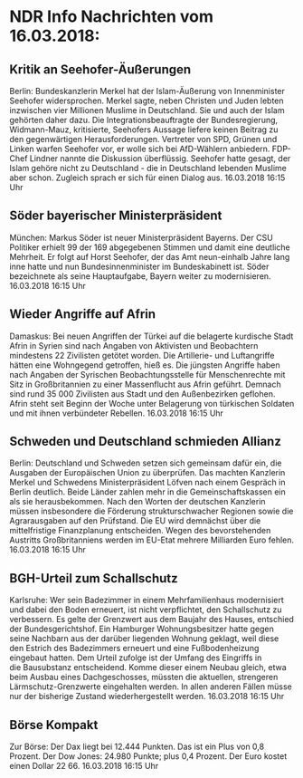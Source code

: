 # NDR Info Nachrichten vom 16.03.2018:


## Kritik an Seehofer-Äußerungen
Berlin:        Bundeskanzlerin Merkel hat der Islam-Äußerung von Innenminister Seehofer widersprochen. Merkel sagte, neben Christen und Juden lebten inzwischen vier Millionen Muslime in Deutschland. Sie und auch der Islam gehörten daher dazu. Die Integrationsbeauftragte der Bundesregierung, Widmann-Mauz, kritisierte, Seehofers Aussage liefere keinen Beitrag zu den gegenwärtigen Herausforderungen. Vertreter von SPD, Grünen und Linken warfen Seehofer vor, er wolle sich bei AfD-Wählern anbiedern. FDP-Chef Lindner nannte die Diskussion überflüssig. Seehofer hatte gesagt, der Islam gehöre nicht zu Deutschland - die in Deutschland lebenden Muslime aber schon. Zugleich sprach er sich für einen Dialog aus. 16.03.2018 16:15 Uhr 

## Söder bayerischer Ministerpräsident
München:	Markus Söder ist neuer Ministerpräsident Bayerns. Der CSU Politiker erhielt 99 der 169 abgegebenen Stimmen und damit eine deutliche Mehrheit. Er folgt auf Horst Seehofer, der das Amt neun-einhalb Jahre lang inne hatte und nun Bundesinnenminister im Bundeskabinett ist. Söder bezeichnete als seine Hauptaufgabe, Bayern weiter zu modernisieren. 16.03.2018 16:15 Uhr 

## Wieder Angriffe auf Afrin
Damaskus: Bei neuen Angriffen der Türkei auf die belagerte kurdische Stadt Afrin in Syrien sind nach Angaben von Aktivisten und Beobachtern mindestens 22 Zivilisten getötet worden. Die Artillerie- und Luftangriffe hätten eine Wohngegend getroffen, hieß es. Die jüngsten Angriffe haben nach Angaben der Syrischen Beobachtungsstelle für Menschenrechte mit Sitz in Großbritannien zu einer Massenflucht aus Afrin geführt. Demnach sind rund 35 000 Zivilisten aus Stadt und den Außenbezirken geflohen. Afrin steht seit Beginn der Woche unter Belagerung von türkischen Soldaten und mit ihnen verbündeter Rebellen. 16.03.2018 16:15 Uhr 

## Schweden und Deutschland schmieden Allianz
Berlin:	Deutschland und Schweden setzen sich gemeinsam dafür ein, die Ausgaben der Europäischen Union zu überprüfen. Das machten Kanzlerin Merkel und Schwedens Ministerpräsident Löfven nach einem Gespräch in Berlin deutlich. Beide Länder zahlen mehr in die Gemeinschaftskassen ein als sie herausbekommen. Nach den Worten der deutschen Kanzlerin müssen insbesondere die Förderung strukturschwacher Regionen sowie die Agrarausgaben auf den Prüfstand. Die EU wird demnächst über die mittelfristige Finanzplanung entscheiden. Wegen des bevorstehenden Austritts Großbritanniens werden im EU-Etat mehrere Milliarden Euro fehlen. 16.03.2018 16:15 Uhr 

## BGH-Urteil zum Schallschutz
Karlsruhe: Wer sein Badezimmer in einem Mehrfamilienhaus modernisiert und dabei den Boden erneuert, ist nicht verpflichtet, den Schallschutz zu verbessern. Es gelte der Grenzwert aus dem Baujahr des Hauses, entschied der Bundesgerichtshof. Ein Hamburger Wohnungsbesitzer hatte gegen seine Nachbarn aus der darüber liegenden Wohnung geklagt, weil diese den Estrich des Badezimmers erneuert und eine Fußbodenheizung eingebaut hatten. Dem Urteil zufolge ist der Umfang des Eingriffs in die Bausubstanz entscheidend. Komme dieser einem Neubau gleich, etwa beim Ausbau eines Dachgeschosses, müssten die aktuellen, strengeren Lärmschutz-Grenzwerte eingehalten werden. In allen anderen Fällen müsse nur der bisherige Zustand wiederhergestellt werden. 16.03.2018 16:15 Uhr 

## Börse Kompakt
Zur Börse: Der Dax liegt bei 12.444 Punkten. Das ist ein Plus  von 0,8 Prozent. Der Dow Jones: 24.980 Punkte; plus 0,4 Prozent. Der Euro kostet einen Dollar 22 66. 16.03.2018 16:15 Uhr 
